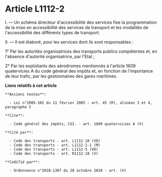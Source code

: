 # Article L1112-2

I. ― Un schéma directeur d'accessibilité des services fixe la programmation de la mise en accessibilité des services de
transport et les modalités de l'accessibilité des différents types de transport. 

II. ― Il est élaboré, pour les services dont ils sont responsables : 

1° Par les autorités organisatrices des transports publics compétentes et, en l'absence d'autorité organisatrice, par
l'Etat ; 

2° Par les exploitants des aérodromes mentionnés à l'article 1609 quatervicies A du code général des impôts et, en fonction
de l'importance de leur trafic, par les gestionnaires des gares maritimes.

**Liens relatifs à cet article**

	**Anciens textes**:

	  - Loi n°2005-102 du 11 février 2005 - art. 45 (M), alinéas 3 et 4, paragraphe I

	**Cite**:

	  - Code général des impôts, CGI. - art. 1609 quatervicies A (V)

	**Cité par**:

	  - Code des transports - art. L1112-10 (VD)
	  - Code des transports - art. L1112-2-1 (M)
	  - Code des transports - art. L1112-5 (VD)
	  - Code des transports - art. R1112-18 (V)

	**Codifié par**:

	  - Ordonnance n°2010-1307 du 28 octobre 2010 - art. (V)
